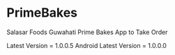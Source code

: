 # PrimeBakes
Salasar Foods Guwahati Prime Bakes App to Take Order

Latest Version = 1.0.0.5
Android Latest Version = 1.0.0.0